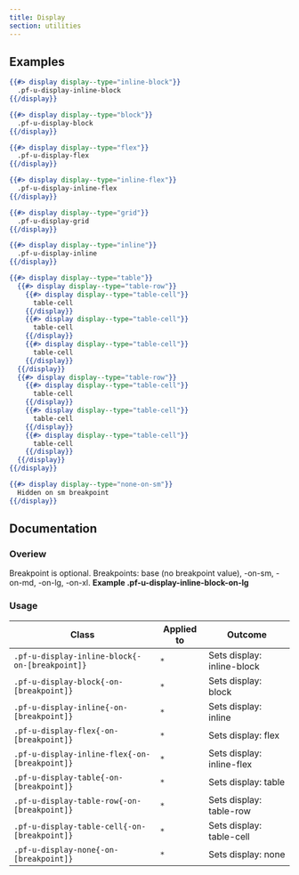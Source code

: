 ```yaml
---
title: Display
section: utilities
---
```


## Examples
```hbs title=Display-inline-block
{{#> display display--type="inline-block"}}
  .pf-u-display-inline-block
{{/display}}
```

```hbs title=Display-block
{{#> display display--type="block"}}
  .pf-u-display-block
{{/display}}
```

```hbs title=Display-flex
{{#> display display--type="flex"}}
  .pf-u-display-flex
{{/display}}
```

```hbs title=Display-inline-flex
{{#> display display--type="inline-flex"}}
  .pf-u-display-inline-flex
{{/display}}
```

```hbs title=Display-grid
{{#> display display--type="grid"}}
  .pf-u-display-grid
{{/display}}
```

```hbs title=Display-inline
{{#> display display--type="inline"}}
  .pf-u-display-inline
{{/display}}
```

```hbs title=Display-table
{{#> display display--type="table"}}
  {{#> display display--type="table-row"}}
    {{#> display display--type="table-cell"}}
      table-cell
    {{/display}}
    {{#> display display--type="table-cell"}}
      table-cell
    {{/display}}
    {{#> display display--type="table-cell"}}
      table-cell
    {{/display}}
  {{/display}}
  {{#> display display--type="table-row"}}
    {{#> display display--type="table-cell"}}
      table-cell
    {{/display}}
    {{#> display display--type="table-cell"}}
      table-cell
    {{/display}}
    {{#> display display--type="table-cell"}}
      table-cell
    {{/display}}
  {{/display}}
{{/display}}
```

```hbs title=Display-none
{{#> display display--type="none-on-sm"}}
  Hidden on sm breakpoint
{{/display}}
```

## Documentation
### Overiew
Breakpoint is optional. Breakpoints: base (no breakpoint value), -on-sm, -on-md, -on-lg, -on-xl. **Example .pf-u-display-inline-block-on-lg**

### Usage
| Class | Applied to | Outcome |
| -- | -- | -- |
| `.pf-u-display-inline-block{-on-[breakpoint]}` | `*` |  Sets display: inline-block |
| `.pf-u-display-block{-on-[breakpoint]}` | `*` |  Sets display: block |
| `.pf-u-display-inline{-on-[breakpoint]}` | `*` |  Sets display: inline |
| `.pf-u-display-flex{-on-[breakpoint]}` | `*` |  Sets display: flex |
| `.pf-u-display-inline-flex{-on-[breakpoint]}` | `*` |  Sets display: inline-flex |
| `.pf-u-display-table{-on-[breakpoint]}` | `*` |  Sets display: table |
| `.pf-u-display-table-row{-on-[breakpoint]}` | `*` |  Sets display: table-row |
| `.pf-u-display-table-cell{-on-[breakpoint]}` | `*` |  Sets display: table-cell |
| `.pf-u-display-none{-on-[breakpoint]}` | `*` |  Sets display: none |
